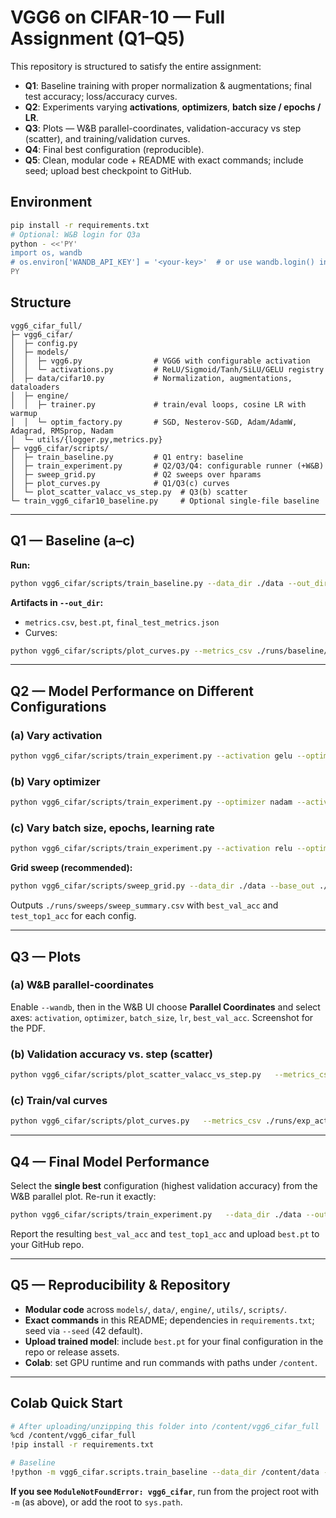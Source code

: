 
# VGG6 on CIFAR-10 — Full Assignment (Q1–Q5)

This repository is structured to satisfy the entire assignment:
- **Q1**: Baseline training with proper normalization & augmentations; final test accuracy; loss/accuracy curves.
- **Q2**: Experiments varying **activations**, **optimizers**, **batch size / epochs / LR**.
- **Q3**: Plots — W&B parallel-coordinates, validation-accuracy vs step (scatter), and training/validation curves.
- **Q4**: Final best configuration (reproducible).
- **Q5**: Clean, modular code + README with exact commands; include seed; upload best checkpoint to GitHub.

## Environment
```bash
pip install -r requirements.txt
# Optional: W&B login for Q3a
python - <<'PY'
import os, wandb
# os.environ['WANDB_API_KEY'] = '<your-key>'  # or use wandb.login() interactively
PY
```

## Structure
```
vgg6_cifar_full/
├─ vgg6_cifar/
│  ├─ config.py
│  ├─ models/
│  │  ├─ vgg6.py                # VGG6 with configurable activation
│  │  └─ activations.py         # ReLU/Sigmoid/Tanh/SiLU/GELU registry
│  ├─ data/cifar10.py           # Normalization, augmentations, dataloaders
│  ├─ engine/
│  │  ├─ trainer.py             # train/eval loops, cosine LR with warmup
│  │  └─ optim_factory.py       # SGD, Nesterov-SGD, Adam/AdamW, Adagrad, RMSprop, Nadam
│  └─ utils/{logger.py,metrics.py}
├─ vgg6_cifar/scripts/
│  ├─ train_baseline.py         # Q1 entry: baseline
│  ├─ train_experiment.py       # Q2/Q3/Q4: configurable runner (+W&B)
│  ├─ sweep_grid.py             # Q2 sweeps over hparams
│  ├─ plot_curves.py            # Q1/Q3(c) curves
│  └─ plot_scatter_valacc_vs_step.py  # Q3(b) scatter
└─ train_vgg6_cifar10_baseline.py     # Optional single-file baseline
```

---

## Q1 — Baseline (a–c)

**Run:**
```bash
python vgg6_cifar/scripts/train_baseline.py --data_dir ./data --out_dir ./runs/baseline   --epochs 60 --batch_size 128 --lr 0.1 --optimizer sgd --momentum 0.9   --weight_decay 5e-4 --label_smoothing 0.0   --aug_hflip --aug_crop --aug_cutout --aug_jitter --amp --seed 42
```

**Artifacts in `--out_dir`:**
- `metrics.csv`, `best.pt`, `final_test_metrics.json`
- Curves:
```bash
python vgg6_cifar/scripts/plot_curves.py --metrics_csv ./runs/baseline/metrics.csv --out_dir ./runs/baseline
```

---

## Q2 — Model Performance on Different Configurations

### (a) Vary activation
```bash
python vgg6_cifar/scripts/train_experiment.py --activation gelu --optimizer sgd --lr 0.1 --batch_size 128   --epochs 40 --data_dir ./data --out_dir ./runs/exp_act_gelu   --aug_hflip --aug_crop --aug_cutout --aug_jitter --amp --wandb --seed 42
```

### (b) Vary optimizer
```bash
python vgg6_cifar/scripts/train_experiment.py --optimizer nadam --activation relu --lr 0.01 --batch_size 128   --epochs 40 --data_dir ./data --out_dir ./runs/exp_opt_nadam   --aug_hflip --aug_crop --aug_cutout --aug_jitter --amp --wandb --seed 42
```

### (c) Vary batch size, epochs, learning rate
```bash
python vgg6_cifar/scripts/train_experiment.py --activation relu --optimizer sgd --lr 0.05 --batch_size 64   --epochs 80 --data_dir ./data --out_dir ./runs/exp_bs64_lr005_e80   --aug_hflip --aug_crop --aug_cutout --aug_jitter --amp --wandb --seed 42
```

**Grid sweep (recommended):**
```bash
python vgg6_cifar/scripts/sweep_grid.py --data_dir ./data --base_out ./runs/sweeps   --epochs 30 --batch_sizes 64,128 --lrs 0.1,0.05,0.01   --optimizers sgd,nesterov-sgd,adam,adamw,rmsprop,nadam,adagrad   --activations relu,silu,gelu,tanh,sigmoid --amp --wandb
```
Outputs `./runs/sweeps/sweep_summary.csv` with `best_val_acc` and `test_top1_acc` for each config.

---

## Q3 — Plots

### (a) W&B parallel-coordinates
Enable `--wandb`, then in the W&B UI choose **Parallel Coordinates** and select axes: `activation`, `optimizer`, `batch_size`, `lr`, `best_val_acc`. Screenshot for the PDF.

### (b) Validation accuracy vs. step (scatter)
```bash
python vgg6_cifar/scripts/plot_scatter_valacc_vs_step.py   --metrics_csv ./runs/exp_act_gelu/metrics.csv   --out_png     ./runs/exp_act_gelu/scatter_valacc_vs_step.png
```

### (c) Train/val curves
```bash
python vgg6_cifar/scripts/plot_curves.py   --metrics_csv ./runs/exp_act_gelu/metrics.csv   --out_dir     ./runs/exp_act_gelu
```

---

## Q4 — Final Model Performance
Select the **single best** configuration (highest validation accuracy) from the W&B parallel plot. Re-run it exactly:

```bash
python vgg6_cifar/scripts/train_experiment.py   --data_dir ./data --out_dir ./runs/final_best   --activation <best_act> --optimizer <best_opt> --lr <best_lr>   --batch_size <best_bs> --epochs <best_epochs>   --aug_hflip --aug_crop --aug_cutout --aug_jitter --amp --wandb --seed 42
```
Report the resulting `best_val_acc` and `test_top1_acc` and upload `best.pt` to your GitHub repo.

---

## Q5 — Reproducibility & Repository
- **Modular code** across `models/`, `data/`, `engine/`, `utils/`, `scripts/`.
- **Exact commands** in this README; dependencies in `requirements.txt`; seed via `--seed` (42 default).
- **Upload trained model**: include `best.pt` for your final configuration in the repo or release assets.
- **Colab**: set GPU runtime and run commands with paths under `/content`.

---

## Colab Quick Start
```bash
# After uploading/unzipping this folder into /content/vgg6_cifar_full
%cd /content/vgg6_cifar_full
!pip install -r requirements.txt

# Baseline
!python -m vgg6_cifar.scripts.train_baseline --data_dir /content/data --out_dir /content/runs/baseline   --epochs 60 --batch_size 128 --lr 0.1 --optimizer sgd --momentum 0.9   --weight_decay 5e-4 --label_smoothing 0.0   --aug_hflip --aug_crop --aug_cutout --aug_jitter --amp --seed 42
```

**If you see `ModuleNotFoundError: vgg6_cifar`**, run from the project root with `-m` (as above), or add the root to `sys.path`.
